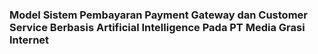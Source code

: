 ### Model Sistem Pembayaran Payment Gateway dan Customer Service Berbasis Artificial Intelligence Pada PT Media Grasi Internet

